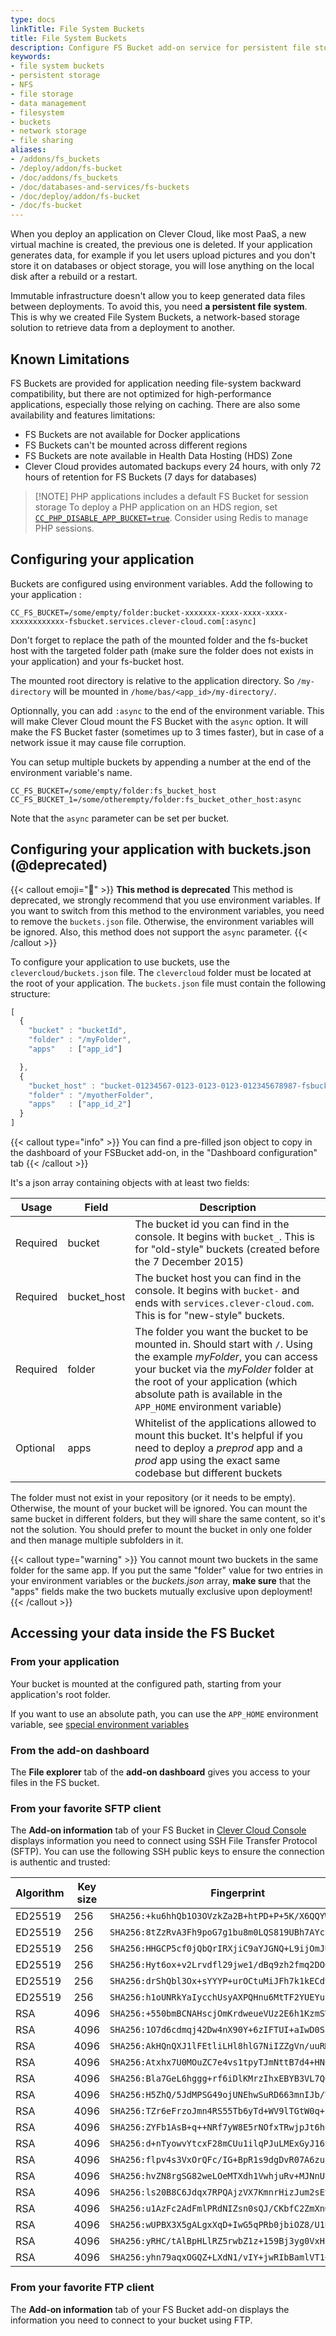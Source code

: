 ```yaml
---
type: docs
linkTitle: File System Buckets
title: File System Buckets
description: Configure FS Bucket add-on service for persistent file storage and data management across your Clever Cloud applications
keywords:
- file system buckets
- persistent storage
- NFS
- file storage
- data management
- filesystem
- buckets
- network storage
- file sharing
aliases:
- /addons/fs_buckets
- /deploy/addon/fs-bucket
- /doc/addons/fs_buckets
- /doc/databases-and-services/fs-buckets
- /doc/deploy/addon/fs-bucket
- /doc/fs-bucket
---
```


When you deploy an application on Clever Cloud, like most PaaS, a new virtual machine is created, the previous one is deleted. If your application generates data, for example if you let users upload pictures and you don't store it on databases or object storage, you will lose anything on the local disk after a rebuild or a restart.

Immutable infrastructure doesn't allow you to keep generated data files between deployments. To avoid this, you need **a persistent file system**. This is why we created File System Buckets, a network-based storage solution to retrieve data from a deployment to another.

## Known Limitations

FS Buckets are provided for application needing file-system backward compatibility, but there are not optimized for high-performance applications, especially those relying on caching. There are also some availability and features limitations:

- FS Buckets are not available for Docker applications
- FS Buckets can't be mounted across different regions
- FS Buckets are note available in Health Data Hosting (HDS) Zone
- Clever Cloud provides automated backups every 24 hours, with only 72 hours of retention for FS Buckets (7 days for databases)

> [!NOTE] PHP applications includes a default FS Bucket for session storage
> To deploy a PHP application on an HDS region, set [`CC_PHP_DISABLE_APP_BUCKET=true`](/doc/applications/php/#speed-up-or-disable-the-session-fs-bucket). Consider using Redis to manage PHP sessions.

## Configuring your application

Buckets are configured using environment variables. Add the following to your application :

```text
CC_FS_BUCKET=/some/empty/folder:bucket-xxxxxxx-xxxx-xxxx-xxxx-xxxxxxxxxxxx-fsbucket.services.clever-cloud.com[:async]
```

Don't forget to replace the path of the mounted folder and the fs-bucket host with the targeted folder path (make sure the folder does not exists in your application) and your fs-bucket host.

The mounted root directory is relative to the application directory. So `/my-directory` will be mounted in `/home/bas/<app_id>/my-directory/`.

Optionnally, you can add `:async` to the end of the environment variable.
This will make Clever Cloud mount the FS Bucket with the `async` option.
It will make the FS Bucket faster (sometimes up to 3 times faster), but in case of a network issue it may cause file
corruption.

You can setup multiple buckets by appending a number at the end of the environment variable's name.

```text
CC_FS_BUCKET=/some/empty/folder:fs_bucket_host
CC_FS_BUCKET_1=/some/otherempty/folder:fs_bucket_other_host:async
```

Note that the `async` parameter can be set per bucket.

## Configuring your application with buckets.json (@deprecated)

{{< callout emoji="🧹" >}}
**This method is deprecated**
This method is deprecated, we strongly recommend that you use environment variables.
If you want to switch from this method to the environment variables, you need to remove the `buckets.json` file. Otherwise, the environment variables will be ignored.
Also, this method does not support the `async` parameter.
{{< /callout >}}

To configure your application to use buckets, use the
`clevercloud/buckets.json` file.
The `clevercloud` folder must be located at the root of your application.
The `buckets.json` file must contain the following structure:

```javascript
[
  {
    "bucket" : "bucketId",
    "folder" : "/myFolder",
    "apps"   : ["app_id"]

  },
  {
    "bucket_host" : "bucket-01234567-0123-0123-0123-012345678987-fsbucket.services.clever-cloud.com",
    "folder" : "/myotherFolder",
    "apps"   : ["app_id_2"]
  }
]
```

{{< callout type="info" >}}
You can find a pre-filled json object to copy in the dashboard of your FSBucket add-on, in the "Dashboard configuration" tab
{{< /callout >}}

It's a json array containing objects with at least two fields:

Usage    | Field        | Description
---------|--------------|--------------------------------------------------------------
Required | bucket       | The bucket id you can find in the console. It begins with `bucket_`. This is for "old-style" buckets (created before the 7 December 2015)
Required | bucket_host  | The bucket host you can find in the console. It begins with `bucket-` and ends with `services.clever-cloud.com`. This is for "new-style" buckets.
Required | folder       | The folder you want the bucket to be mounted in. Should start with `/`. Using the example *myFolder*, you can access your bucket via the *myFolder* folder at the root of your application (which absolute path is available in the `APP_HOME` environment variable)
Optional | apps         | Whitelist of the applications allowed to mount this bucket. It's helpful if you need to deploy a *preprod* app and a *prod* app using the exact same codebase but different buckets

The folder must not exist in your repository (or it needs to be empty). Otherwise, the mount of your bucket will be ignored.
You can mount the same bucket in different folders, but they will share the same content, so it's not the solution. You should prefer to mount the bucket in only one folder and then manage multiple subfolders in it.

{{< callout type="warning" >}}
You cannot mount two buckets in the same folder for the same app. If you put the same "folder" value for two entries in your environment variables or the *buckets.json* array, **make sure** that the "apps" fields make the two buckets mutually exclusive upon deployment!
{{< /callout >}}

## Accessing your data inside the FS Bucket

### From your application

Your bucket is mounted at the configured path, starting from your application's
root folder.

If you want to use an absolute path, you can use the `APP_HOME` environment
variable, see [special environment variables](/doc/develop/env-variables#special-environment-variables)

### From the add-on dashboard

The **File explorer** tab of the **add-on dashboard** gives you access to your files
in the FS bucket.

### From your favorite SFTP client

The **Add-on information** tab of your FS Bucket in [Clever Cloud Console](https://console.clever-cloud.com) displays information you need to connect using SSH File Transfer Protocol (SFTP). You can use the following SSH public keys to ensure the connection is authentic and trusted:

| Algorithm | Key size | Fingerprint                                        |
|-----------|----------|----------------------------------------------------|
| ED25519   | 256      | `SHA256:+ku6hhQb1O3OVzkZa2B+htPD+P+5K/X6QQYWXym/4Zo` |
| ED25519   | 256      | `SHA256:8tZzRvA3Fh9poG7g1bu8m0LQS819UBh7AYcEXJYiPqw` |
| ED25519   | 256      | `SHA256:HHGCP5cf0jQbQrIRXjiC9aYJGNQ+L9ijOmJUueLp+9A` |
| ED25519   | 256      | `SHA256:Hyt6ox+v2Lrvdfl29jwe1/dBq9zh2fmq2DO6rqurl7o` |
| ED25519   | 256      | `SHA256:drShQbl3Ox+sYYYP+urOCtuMiJFh7k1kECdvZ4hMuAE` |
| ED25519   | 256      | `SHA256:h1oUNRkYaIycchUsyAXPQHnu6MtTF2YUEYuisu+vnOE` |
| RSA       | 4096     | `SHA256:+550bmBCNAHscjOmKrdweueVUz2E6h1KzmSV+0c0U7w` |
| RSA       | 4096     | `SHA256:1O7d6cdmqj42Dw4nX90Y+6zIFTUI+aIwD0SLMQuj0ko` |
| RSA       | 4096     | `SHA256:AkHQnQXJ1lFEtliLHl8hlG7NiIZZgVn/uuRMCZJOKJk` |
| RSA       | 4096     | `SHA256:Atxhx7U0MOuZC7e4vs1tpyTJmNttB7d4+HNC5hiavFo` |
| RSA       | 4096     | `SHA256:Bla7GeL6hggg+rf6iDlKMrzIhxEBYB3VL7Q6PYGJYt4` |
| RSA       | 4096     | `SHA256:H5ZhQ/5JdMPSG49ojUNEhwSuRD663mnIJb/YDFFntyk` |
| RSA       | 4096     | `SHA256:TZr6eFrzoJmn4RS55Tb6yTd+WV9lTGtW0q+uLVbI7IE` |
| RSA       | 4096     | `SHA256:ZYFb1AsB+q++NRf7yW8E5rNOfxTRwjpJt6hqFP/NBNs` |
| RSA       | 4096     | `SHA256:d+nTyowvYtcxF28mCUu1ilqPJuLMExGyJ16Sv/pvoVY` |
| RSA       | 4096     | `SHA256:flpv4s3VxOrQFc/IG+BpR1s9dgDvR07A6zunNqO4Co0` |
| RSA       | 4096     | `SHA256:hvZN8rgSG82weLOeMTXdh1VwhjuRv+MJNnUt/X9R39g` |
| RSA       | 4096     | `SHA256:ls20B8C6Jdqx7RPQAjzVX7KmnrHizJum2sEvNhMcl60` |
| RSA       | 4096     | `SHA256:u1AzFc2AdFmlPRdNIZsn0sQJ/CKbfC2ZmXnQfabPek4` |
| RSA       | 4096     | `SHA256:wUPBX3X5gALgxXqD+IwG5qPRb0jbiOZ8/U1BOZeNhtk` |
| RSA       | 4096     | `SHA256:yRHC/tAlBpHLlRZ5rwbZ1z+159Bj3yg0VxHf+hXINLg` |
| RSA       | 4096     | `SHA256:yhn79aqxOGQZ+LXdN1/vIY+jwRIbBamlVT1+HdFoA6o` |

### From your favorite FTP client

The **Add-on information** tab of your FS Bucket add-on displays the information
you need to connect to your bucket using FTP.
